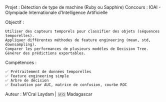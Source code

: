 Projet : Détection de type de machine (Ruby ou Sapphire)
Concours : IOAI - Olympiade Internationale d’Intelligence Artificielle

Objectif :

    Utiliser des capteurs temporels pour classifier des objets (séquences temporelles).
    Appliquer différentes méthodes de feature engineering (mean, std, downsampling).
    Comparer les performances de plusieurs modèles de Decision Tree.
    Générer des prédictions exportables.

Compétences :

    ✅ Prétraitement de données temporelles
    ✅ Feature engineering simple
    ✅ Arbre de décision
    ✅ Évaluation par AUC, matrice de confusion, courbe ROC

Auteur : M'Crai Laydam | 🇲🇬 Madagascar 
